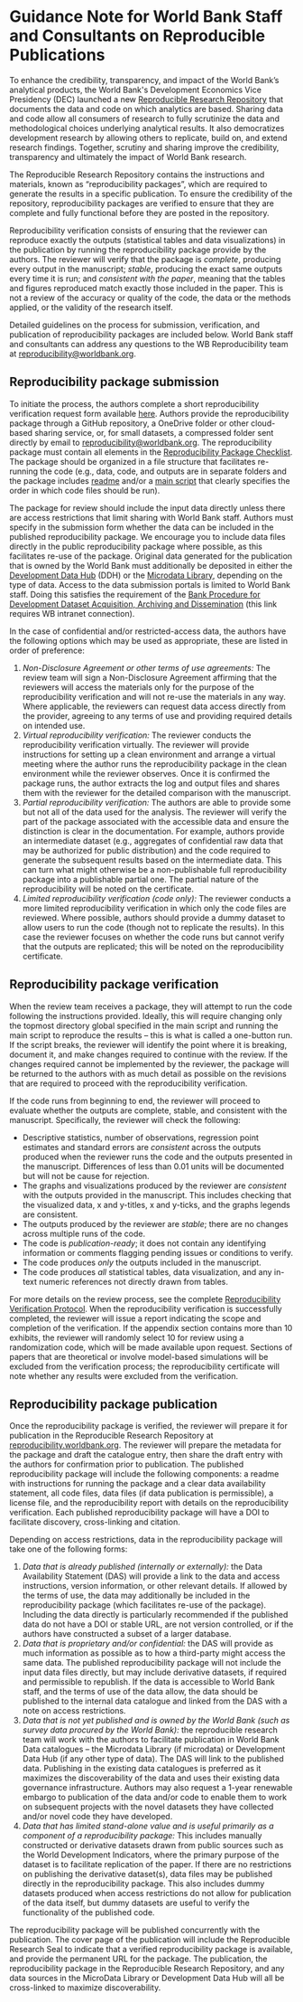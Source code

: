 # Guidance Note for World Bank Staff and Consultants on Reproducible Publications

To enhance the credibility, transparency, and impact of the World Bank’s analytical products, the World Bank's Development Economics Vice Presidency (DEC) launched a new [Reproducible Research Repository](https://reproducibility.worldbank.org/) that documents the data and code on which analytics are based.
Sharing data and code allow all consumers of research to fully scrutinize the data and methodological choices underlying analytical results.
It also democratizes development research by allowing others to replicate, build on, and extend research findings.
Together, scrutiny and sharing improve the credibility, transparency and ultimately the impact of World Bank research.

The Reproducible Research Repository contains the instructions and materials, known as “reproducibility packages”, which are required to generate the results in a specific publication.
To ensure the credibility of the repository, reproducibility packages are verified to ensure that they are complete and fully functional before they are posted in the repository.

Reproducibility verification consists of ensuring that the reviewer can reproduce exactly the outputs (statistical tables and data visualizations) in the publication by running the reproducibility package provide by the authors.
The reviewer will verify that the package is _complete_, producing every output in the manuscript; _stable_, producing the exact same outputs every time it is run; and _consistent with the paper_, meaning that the tables and figures reproduced match exactly those included in the paper.
This is not a review of the accuracy or quality of the code, the data or the methods applied, or the validity of the research itself.

Detailed guidelines on the process for submission, verification, and publication of reproducibility packages are included below. World Bank staff and consultants can address any questions to the WB Reproducibility team at [reproducibility@worldbank.org](mailto:reproducibility@worldbank.org).

## Reproducibility package submission

To initiate the process, the authors complete a short reproducibility verification request form available [here](https://forms.microsoft.com/r/pNgUaJUNBJ).
Authors provide the reproducibility package through a GitHub repository, a OneDrive folder or other cloud-based sharing service, or, for small datasets, a compressed folder sent directly by email to [reproducibility@worldbank.org](mailto:reproducibility@worldbank.org).
The reproducibility package must contain all elements in the [Reproducibility Package Checklist](https://github.com/worldbank/wb-reproducible-research-repository/blob/main/reproducibility_package_checklist.md).
The package should be organized in a file structure that facilitates re-running the code (e.g., data, code, and outputs are in separate folders and the package includes [readme](https://github.com/worldbank/wb-reproducible-research-repository/raw/main/resources/README_Template.docx) and/or a [main script](https://github.com/worldbank/wb-reproducible-research-repository/blob/main/resources/main.do) that clearly specifies the order in which code files should be run).

The package for review should include the input data directly unless there are access restrictions that limit sharing with World Bank staff.
Authors must specify in the submission form whether the data can be included in the published reproducibility package.
We encourage you to include data files directly in the public reproducibility package where possible, as this facilitates re-use of the package.
Original data generated for the publication that is owned by the World Bank must additionally be deposited in either the [Development Data Hub](https://datacatalog.worldbank.org/int/data/add) (DDH) or the [Microdata Library](https://microdatalib.worldbank.org/index.php/data-deposit), depending on the type of data. Access to the data submission portals is limited to World Bank staff. 
Doing this satisfies the requirement of the [Bank Procedure for Development Dataset Acquisition, Archiving and Dissemination](https://worldbankgroup.sharepoint.com/sites/ppfonline/PPFDocuments/ef8d76aeb7b541509672704768ee0c24.pdf) (this link requires WB intranet connection).

In the case of confidential and/or restricted-access data, the authors have the following options which may be used as appropriate, these are listed in order of preference:

1. *Non-Disclosure Agreement or other terms of use agreements:*
The review team will sign a Non-Disclosure Agreement affirming that the reviewers will access the materials only for the purpose of the reproducibility verification and will not re-use the materials in any way.
Where applicable, the reviewers can request data access directly from the provider, agreeing to any terms of use and providing required details on intended use.
1. *Virtual reproducibility verification:*
The reviewer conducts the reproducibility verification virtually.
The reviewer will provide instructions for setting up a clean environment and arrange a virtual meeting where the author runs the reproducibility package in the clean environment while the reviewer observes. Once it is confirmed the package runs, the author extracts the log and output files and shares them with the reviewer for the detailed comparison with the manuscript.
1. *Partial reproducibility verification:*
The authors are able to provide some but not all of the data used for the analysis.
The reviewer will verify the part of the package associated with the accessible data and ensure the distinction is clear in the documentation.
For example, authors provide an intermediate dataset (e.g., aggregates of confidential raw data that may be authorized for public distribution) and the code required to generate the subsequent results based on the intermediate data.
This can turn what might otherwise be a non-publishable full reproducibility package into a publishable partial one.
The partial nature of the reproducibility will be noted on the certificate.
1. *Limited reproducibility verification (code only):*
The reviewer conducts a more limited reproducibility verification in which only the code files are reviewed.
Where possible, authors should provide a dummy dataset to allow users to run the code (though not to replicate the results).
In this case the reviewer focuses on whether the code runs but cannot verify that the outputs are replicated; this will be noted on the reproducibility certificate.

## Reproducibility package verification

When the review team receives a package, they will attempt to run the code following the instructions provided.
Ideally, this will require changing only the topmost directory global specified in the main script and running the main script to reproduce the results – this is what is called a one-button run.
If the script breaks, the reviewer will identify the point where it is breaking, document it, and make changes required to continue with the review.
If the changes required cannot be implemented by the reviewer, the package will be returned to the authors with as much detail as possible on the revisions that are required to proceed with the reproducibility verification.

If the code runs from beginning to end, the reviewer will proceed to evaluate whether the outputs are complete, stable, and consistent with the manuscript.
Specifically, the reviewer will check the following:

-	Descriptive statistics, number of observations, regression point estimates and standard errors are *consistent* across the outputs produced when the reviewer runs the code and the outputs presented in the manuscript.
Differences of less than 0.01 units will be documented but will not be cause for rejection.
-	The graphs and visualizations produced by the reviewer are *consistent* with the outputs provided in the manuscript.
This includes checking that the visualized data, x and y-titles, x and y-ticks, and the graphs legends are consistent.
-	The outputs produced by the reviewer are *stable*; there are no changes across multiple runs of the code.
-	The code is *publication-ready*; it does not contain any identifying information or comments flagging pending issues or conditions to verify.
-	The code produces *only* the outputs included in the manuscript.
-	The code produces *all* statistical tables, data visualization, and any in-text numeric references not directly drawn from tables.

For more details on the review process, see the complete [Reproducibility Verification Protocol](https://github.com/worldbank/wb-reproducible-research-repository/blob/main/reproducibility_reviewer_protocol.md). When the reproducibility verification is successfully completed, the reviewer will issue a report indicating the scope and completion of the verification. If the appendix section contains more than 10 exhibits, the reviewer will randomly select 10 for review using a randomization code, which will be made available upon request. Sections of papers that are theoretical or involve model-based simulations will be excluded from the verification process; the reproducibility certificate will note whether any results were excluded from the verification.

## Reproducibility package publication

Once the reproducibility package is verified, the reviewer will prepare it for publication in the Reproducible Research Repository at [reproducibility.worldbank.org](https://reproducibility.worldbank.org).
The reviewer will prepare the metadata for the package and draft the catalogue entry, then share the draft entry with the authors for confirmation prior to publication.
The published reproducibility package will include the following components: a readme with instructions for running the package and a clear data availability statement, all code files, data files (if data publication is permissible), a license file, and the reproducibility report with details on the reproducibility verification.
Each published reproducibility package will have a DOI to facilitate discovery, cross-linking and citation.

Depending on access restrictions, data in the reproducibility package will take one of the following forms:

1. *Data that is already published (internally or externally):*
the Data Availability Statement (DAS) will provide a link to the data and access instructions, version information, or other relevant details.
If allowed by the terms of use, the data may additionally be included in the reproducibility package (which facilitates re-use of the package).
Including the data directly is particularly recommended if the published data do not have a DOI or stable URL, are not version controlled, or if the authors have constructed a subset of a larger database.
1. *Data that is proprietary and/or confidential:*
the DAS will provide as much information as possible as to how a third-party might access the same data.
The published reproducibility package will not include the input data files directly, but may include derivative datasets, if required and permissible to republish.
If the data is accessible to World Bank staff, and the terms of use of the data allow, the data should be published to the internal data catalogue and linked from the DAS with a note on access restrictions.
1. *Data that is not yet published and is owned by the World Bank (such as survey data procured by the World Bank):*
the reproducible research team will work with the authors to facilitate publication in World Bank Data catalogues – the Microdata Library (if microdata) or Development Data Hub (if any other type of data). The DAS will link to the published data.
Publishing in the existing data catalogues is preferred as it maximizes the discoverability of the data and uses their existing data governance infrastructure.
Authors may also request a 1-year renewable embargo to publication of the data and/or code to enable them to work on subsequent projects with the novel datasets they have collected and/or novel code they have developed.
1. *Data that has limited stand-alone value and is useful primarily as a component of a reproducibility package:*
This includes manually constructed or derivative datasets drawn from public sources such as the World Development Indicators, where the primary purpose of the dataset is to facilitate replication of the paper.
If there are no restrictions on publishing the derivative dataset(s), data files may be published directly in the reproducibility package.
This also includes dummy datasets produced when access restrictions do not allow for publication of the data itself, but dummy datasets are useful to verify the functionality of the published code.

The reproducibility package will be published concurrently with the publication.
The cover page of the publication will include the Reproducible Research Seal to indicate that a verified reproducibility package is available, and provide the permanent URL for the package.
The publication, the reproducibility package in the Reproducible Research Repository, and any data sources in the MicroData Library or Development Data Hub will all be cross-linked to maximize discoverability.
